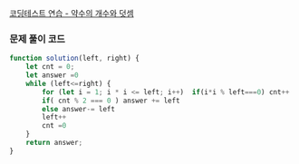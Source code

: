 [코딩테스트 연습 - 약수의 개수와 덧셈](https://school.programmers.co.kr/learn/courses/30/lessons/77884)

### 문제 풀이 코드

```jsx
function solution(left, right) {
    let cnt = 0;
    let answer =0
    while (left<=right) {
        for (let i = 1; i * i <= left; i++)  if(i*i % left===0) cnt++
        if( cnt % 2 === 0 ) answer += left
        else answer-= left
        left++
        cnt =0
    }
    return answer;
}
```